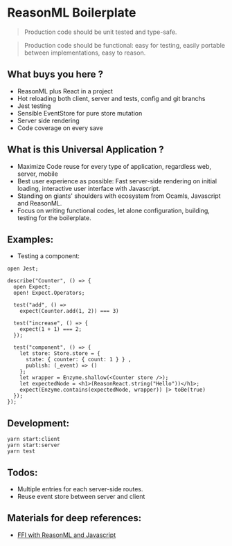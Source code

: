 # ReasonML Boilerplate

> Production code should be unit tested and type-safe.

> Production code should be functional: easy for testing, easily portable between implementations, easy to reason.

## What buys you here ?

- ReasonML plus React in a project
- Hot reloading both client, server and tests, config and git branchs
- Jest testing
- Sensible EventStore for pure store mutation
- Server side rendering
- Code coverage on every save

## What is this Universal Application ?

- Maximize Code reuse for every type of application, regardless web, server, mobile
- Best user experience as possible: Fast server-side rendering on initial loading, interactive user interface with Javascript.
- Standing on giants' shoulders with ecosystem from Ocamls, Javascript and ReasonML.
- Focus on writing functional codes, let alone configuration, building, testing for the boilerplate.

## Examples:

- Testing a component:

```
open Jest;

describe("Counter", () => {
  open Expect;
  open! Expect.Operators;

  test("add", () =>
    expect(Counter.add(1, 2)) === 3)

  test("increase", () => {
    expect(1 + 1) === 2;
  });

  test("component", () => {
    let store: Store.store = {
      state: { counter: { count: 1 } } ,
      publish: (_event) => ()
    };
    let wrapper = Enzyme.shallow(<Counter store />);
    let expectedNode = <h1>(ReasonReact.string("Hello"))</h1>;
    expect(Enzyme.contains(expectedNode, wrapper)) |> toBe(true)
  });
});
```

## Development:

```
yarn start:client
yarn start:server
yarn test
```
## Todos:

- Multiple entries for each server-side routes.
- Reuse event store between server and client

## Materials for deep references:

- [FFI with ReasonML and Javascript](https://medium.com/@davidgomes/exploring-bucklescripts-interop-with-javascript-in-reason-a00ad3e6d81b)